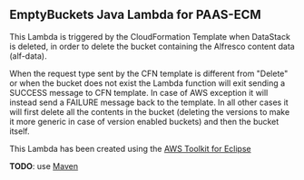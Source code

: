 EmptyBuckets Java Lambda for PAAS-ECM
---

This Lambda is triggered by the CloudFormation Template when DataStack is deleted, in order to delete the bucket containing the Alfresco content data (alf-data).

When the request type sent by the CFN template is different from "Delete" or when the bucket does not exist the Lambda function will exit sending a SUCCESS message to CFN template.
In case of AWS exception it will instead send a FAILURE message back to the template.
In all other cases it will first delete all the contents in the bucket (deleting the versions to make it more generic in case of version enabled buckets) and then the bucket itself.

This Lambda has been created using the [AWS Toolkit for Eclipse](http://docs.aws.amazon.com/toolkit-for-eclipse/v1/user-guide/lambda.html)

**TODO**: use [Maven](http://docs.aws.amazon.com/lambda/latest/dg/java-create-jar-pkg-maven-and-eclipse.html)

